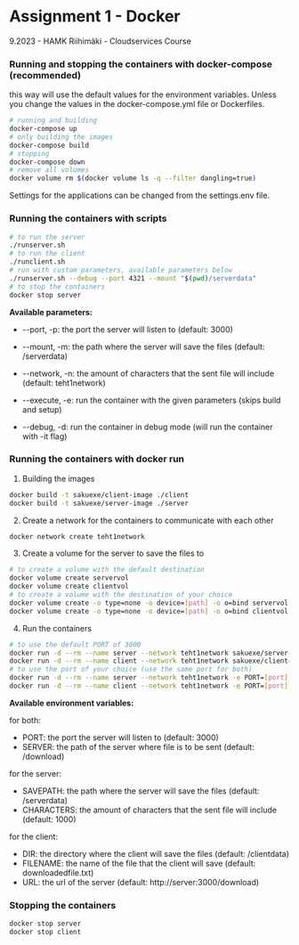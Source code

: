 # **Assignment 1 - Docker**

9.2023 - HAMK Riihimäki - Cloudservices Course

### Running and stopping the containers with docker-compose (recommended)

this way will use the default values for the environment variables.
Unless you change the values in the docker-compose.yml file or Dockerfiles.

```bash
# running and building
docker-compose up
# only building the images
docker-compose build
# stopping
docker-compose down
# remove all volumes
docker volume rm $(docker volume ls -q --filter dangling=true)
```

Settings for the applications can be changed from the settings.env file.

### Running the containers with scripts

```bash
# to run the server
./runserver.sh
# to run the client
./runclient.sh
# run with custom parameters, available parameters below
./runserver.sh --debug --port 4321 --mount "$(pwd)/serverdata"
# to stop the containers
docker stop server
```

**Available parameters:**

- --port, -p: the port the server will listen to (default: 3000)

- --mount, -m: the path where the server will save the files (default: /serverdata)

- --network, -n: the amount of characters that the sent file will include (default: teht1network)

- --execute, -e: run the container with the given parameters (skips build and setup)

- --debug, -d: run the container in debug mode (will run the container with -it flag)

### Running the containers with docker run

1. Building the images

```bash
docker build -t sakuexe/client-image ./client
docker build -t sakuexe/server-image ./server
```

2. Create a network for the containers to communicate with each other

```bash
docker network create teht1network
```

3. Create a volume for the server to save the files to

```bash
# to create a volume with the default destination
docker volume create servervol
docker volume create clientvol
# to create a volume with the destination of your choice
docker volume create -o type=none -o device=[path] -o o=bind servervol
docker volume create -o type=none -o device=[path] -o o=bind clientvol
```

4. Run the containers

```bash
# to use the default PORT of 3000
docker run -d --rm --name server --network teht1network sakuexe/server-image
docker run -d --rm --name client --network teht1network sakuexe/client-image
# to use the port of your choice (use the same port for both)
docker run -d --rm --name server --network teht1network -e PORT=[port] sakuexe/server-image
docker run -d --rm --name client --network teht1network -e PORT=[port] sakuexe/client-image
```

**Available environment variables:**

for both:

- PORT: the port the server will listen to (default: 3000)
- SERVER: the path of the server where file is to be sent (default: /download)

for the server:

- SAVEPATH: the path where the server will save the files (default: /serverdata)
- CHARACTERS: the amount of characters that the sent file will include (default: 1000)

for the client:

- DIR: the directory where the client will save the files (default: /clientdata)
- FILENAME: the name of the file that the client will save (default: downloadedfile.txt)
- URL: the url of the server (default: http://server:3000/download)

### Stopping the containers

```bash
docker stop server
docker stop client
```
